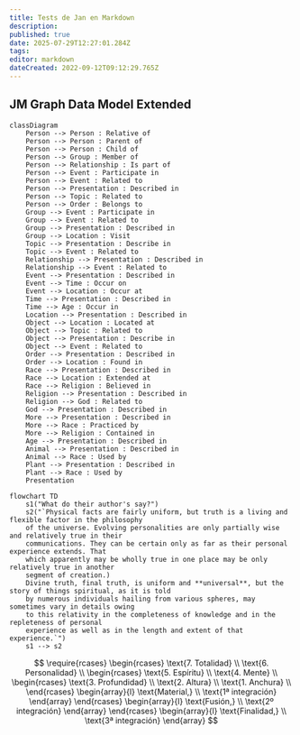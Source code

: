 ```yaml
---
title: Tests de Jan en Markdown
description: 
published: true
date: 2025-07-29T12:27:01.284Z
tags: 
editor: markdown
dateCreated: 2022-09-12T09:12:29.765Z
---
```


## JM Graph Data Model Extended


```mermaid
classDiagram
    Person --> Person : Relative of
    Person --> Person : Parent of
    Person --> Person : Child of
    Person --> Group : Member of
    Person --> Relationship : Is part of
    Person --> Event : Participate in
    Person --> Event : Related to
    Person --> Presentation : Described in
    Person --> Topic : Related to
    Person --> Order : Belongs to
    Group --> Event : Participate in
    Group --> Event : Related to
    Group --> Presentation : Described in
    Group --> Location : Visit
    Topic --> Presentation : Describe in
    Topic --> Event : Related to
    Relationship --> Presentation : Described in
    Relationship --> Event : Related to
    Event --> Presentation : Described in
    Event --> Time : Occur on
    Event --> Location : Occur at
    Time --> Presentation : Described in
    Time --> Age : Occur in
    Location --> Presentation : Described in
    Object --> Location : Located at
    Object --> Topic : Related to
    Object --> Presentation : Describe in
    Object --> Event : Related to
    Order --> Presentation : Described in
    Order --> Location : Found in
    Race --> Presentation : Described in
    Race --> Location : Extended at
    Race --> Religion : Believed in
    Religion --> Presentation : Described in
    Religion --> God : Related to
    God --> Presentation : Described in
    More --> Presentation : Described in
    More --> Race : Practiced by
    More --> Religion : Contained in
    Age --> Presentation : Described in
    Animal --> Presentation : Described in
    Animal --> Race : Used by
    Plant --> Presentation : Described in
    Plant --> Race : Used by
    Presentation
```

```mermaid
flowchart TD
	s1("What do their author's say?")
	s2("`Physical facts are fairly uniform, but truth is a living and flexible factor in the philosophy 
	of the universe. Evolving personalities are only partially wise and relatively true in their 
	communications. They can be certain only as far as their personal experience extends. That 
	which apparently may be wholly true in one place may be only relatively true in another 
	segment of creation.)
	Divine truth, final truth, is uniform and **universal**, but the story of things spiritual, as it is told 
	by numerous individuals hailing from various spheres, may sometimes vary in details owing 
	to this relativity in the completeness of knowledge and in the repleteness of personal 
	experience as well as in the length and extent of that experience.`")
	s1 --> s2
```


$$
\require{rcases}
\begin{rcases}
\text{7. Totalidad} \\
\text{6. Personalidad} \\
\begin{rcases}
\text{5. Espíritu} \\
\text{4. Mente} \\
\begin{rcases}
\text{3. Profundidad} \\
\text{2. Altura} \\
\text{1. Anchura} \\
\end{rcases}
\begin{array}{l}
\text{Material,} \\
\text{1ª integración}
\end{array}
\end{rcases}
\begin{array}{l}
\text{Fusión,} \\
\text{2º integración}
\end{array}
\end{rcases}
\begin{array}{l}
\text{Finalidad,} \\
\text{3ª integración}
\end{array}
$$